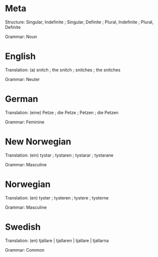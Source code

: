 Meta
====

Structure: Singular, Indefinite ; Singular, Definite ; Plural, Indefinite ; Plural, Definite

Grammar:   Noun



English
=======

Translation: (a) snitch ; the snitch ; snitches ; the snitches

Grammar:     Neuter



German
======

Translation: (eine) Petze ; die Petze ; Petzen ; die Petzen

Grammar:     Feminine



New Norwegian
=============

Translation: (ein) tystar ; tystaren ; tystarar ; tystarane

Grammar:     Masculine



Norwegian
=========

Translation: (en) tyster ; tysteren ; tystere ; tysterne

Grammar:     Masculine



Swedish
=======

Translation:  (en) tjallare | tjallaren | tjallare | tjallarna

Grammar:     Common
